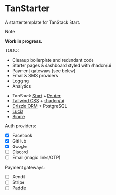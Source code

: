 # TanStarter

A starter template for TanStack Start.

> [!NOTE]  
> **Work in progress.**
>
> TODO:
>
> - Cleanup boilerplate and redundant code
> - Starter pages & dashboard styled with shadcn/ui
> - Payment gateways (see below)
> - Email & SMS providers
> - Logging
> - Analytics

- TanStack [Start](https://tanstack.com/start/latest) + [Router](https://tanstack.com/router/latest)
- [Tailwind CSS](https://tailwindcss.com/) + [shadcn/ui](https://ui.shadcn.com/)
- [Drizzle ORM](https://orm.drizzle.team/) + PostgreSQL
- [Lucia](https://lucia-auth.com/)
- [Biome](https://biomejs.dev/)

Auth providers:

- [x] Facebook
- [x] GitHub
- [x] Google
- [ ] Discord
- [ ] Email (magic links/OTP)

Payment gateways:

- [ ] Xendit
- [ ] Stripe
- [ ] Paddle
